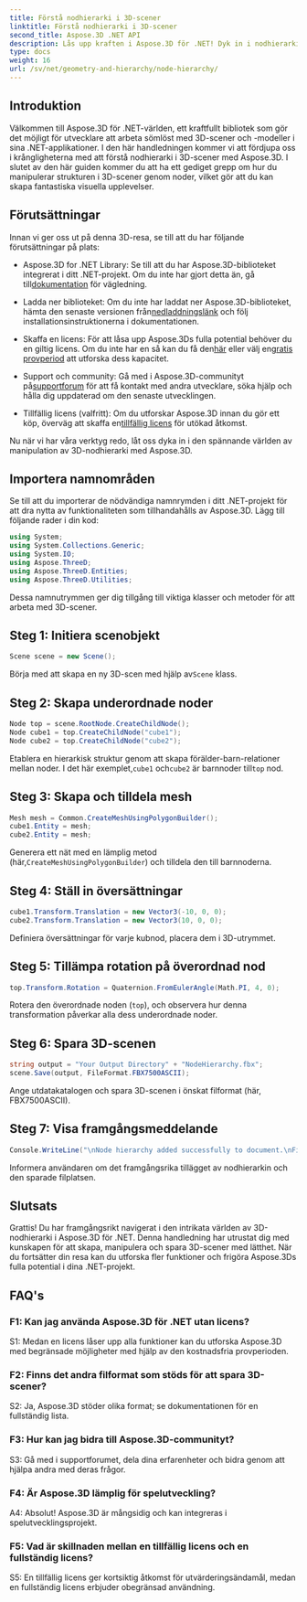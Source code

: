 ```yaml
---
title: Förstå nodhierarki i 3D-scener
linktitle: Förstå nodhierarki i 3D-scener
second_title: Aspose.3D .NET API
description: Lås upp kraften i Aspose.3D för .NET! Dyk in i nodhierarkimanipulation med denna steg-för-steg-guide. Skapa fantastiska 3D-scener utan ansträngning.
type: docs
weight: 16
url: /sv/net/geometry-and-hierarchy/node-hierarchy/
---
```

## Introduktion

Välkommen till Aspose.3D för .NET-världen, ett kraftfullt bibliotek som gör det möjligt för utvecklare att arbeta sömlöst med 3D-scener och -modeller i sina .NET-applikationer. I den här handledningen kommer vi att fördjupa oss i krångligheterna med att förstå nodhierarki i 3D-scener med Aspose.3D. I slutet av den här guiden kommer du att ha ett gediget grepp om hur du manipulerar strukturen i 3D-scener genom noder, vilket gör att du kan skapa fantastiska visuella upplevelser.

## Förutsättningar

Innan vi ger oss ut på denna 3D-resa, se till att du har följande förutsättningar på plats:

-  Aspose.3D for .NET Library: Se till att du har Aspose.3D-biblioteket integrerat i ditt .NET-projekt. Om du inte har gjort detta än, gå till[dokumentation](https://reference.aspose.com/3d/net/) för vägledning.

-  Ladda ner biblioteket: Om du inte har laddat ner Aspose.3D-biblioteket, hämta den senaste versionen från[nedladdningslänk](https://releases.aspose.com/3d/net/) och följ installationsinstruktionerna i dokumentationen.

-  Skaffa en licens: För att låsa upp Aspose.3Ds fulla potential behöver du en giltig licens. Om du inte har en så kan du få den[här](https://purchase.aspose.com/buy) eller välj en[gratis provperiod](https://releases.aspose.com/) att utforska dess kapacitet.

- Support och community: Gå med i Aspose.3D-communityt på[supportforum](https://forum.aspose.com/c/3d/18) för att få kontakt med andra utvecklare, söka hjälp och hålla dig uppdaterad om den senaste utvecklingen.

-  Tillfällig licens (valfritt): Om du utforskar Aspose.3D innan du gör ett köp, överväg att skaffa en[tillfällig licens](https://purchase.aspose.com/temporary-license/) för utökad åtkomst.

Nu när vi har våra verktyg redo, låt oss dyka in i den spännande världen av manipulation av 3D-nodhierarki med Aspose.3D.

## Importera namnområden

Se till att du importerar de nödvändiga namnrymden i ditt .NET-projekt för att dra nytta av funktionaliteten som tillhandahålls av Aspose.3D. Lägg till följande rader i din kod:

```csharp
using System;
using System.Collections.Generic;
using System.IO;
using Aspose.ThreeD;
using Aspose.ThreeD.Entities;
using Aspose.ThreeD.Utilities;
```

Dessa namnutrymmen ger dig tillgång till viktiga klasser och metoder för att arbeta med 3D-scener.

## Steg 1: Initiera scenobjekt

```csharp
Scene scene = new Scene();
```

 Börja med att skapa en ny 3D-scen med hjälp av`Scene` klass.

## Steg 2: Skapa underordnade noder

```csharp
Node top = scene.RootNode.CreateChildNode();
Node cube1 = top.CreateChildNode("cube1");
Node cube2 = top.CreateChildNode("cube2");
```

 Etablera en hierarkisk struktur genom att skapa förälder-barn-relationer mellan noder. I det här exemplet,`cube1` och`cube2` är barnnoder till`top` nod.

## Steg 3: Skapa och tilldela mesh

```csharp
Mesh mesh = Common.CreateMeshUsingPolygonBuilder();
cube1.Entity = mesh;
cube2.Entity = mesh;
```

Generera ett nät med en lämplig metod (här,`CreateMeshUsingPolygonBuilder`) och tilldela den till barnnoderna.

## Steg 4: Ställ in översättningar

```csharp
cube1.Transform.Translation = new Vector3(-10, 0, 0);
cube2.Transform.Translation = new Vector3(10, 0, 0);
```

Definiera översättningar för varje kubnod, placera dem i 3D-utrymmet.

## Steg 5: Tillämpa rotation på överordnad nod

```csharp
top.Transform.Rotation = Quaternion.FromEulerAngle(Math.PI, 4, 0);
```

Rotera den överordnade noden (`top`), och observera hur denna transformation påverkar alla dess underordnade noder.

## Steg 6: Spara 3D-scenen

```csharp
string output = "Your Output Directory" + "NodeHierarchy.fbx";
scene.Save(output, FileFormat.FBX7500ASCII);
```

Ange utdatakatalogen och spara 3D-scenen i önskat filformat (här, FBX7500ASCII).

## Steg 7: Visa framgångsmeddelande

```csharp
Console.WriteLine("\nNode hierarchy added successfully to document.\nFile saved at " + output);
```

Informera användaren om det framgångsrika tillägget av nodhierarkin och den sparade filplatsen.

## Slutsats

Grattis! Du har framgångsrikt navigerat i den intrikata världen av 3D-nodhierarki i Aspose.3D för .NET. Denna handledning har utrustat dig med kunskapen för att skapa, manipulera och spara 3D-scener med lätthet. När du fortsätter din resa kan du utforska fler funktioner och frigöra Aspose.3Ds fulla potential i dina .NET-projekt.

## FAQ's

### F1: Kan jag använda Aspose.3D för .NET utan licens?

S1: Medan en licens låser upp alla funktioner kan du utforska Aspose.3D med begränsade möjligheter med hjälp av den kostnadsfria provperioden.

### F2: Finns det andra filformat som stöds för att spara 3D-scener?

S2: Ja, Aspose.3D stöder olika format; se dokumentationen för en fullständig lista.

### F3: Hur kan jag bidra till Aspose.3D-communityt?

S3: Gå med i supportforumet, dela dina erfarenheter och bidra genom att hjälpa andra med deras frågor.

### F4: Är Aspose.3D lämplig för spelutveckling?

A4: Absolut! Aspose.3D är mångsidig och kan integreras i spelutvecklingsprojekt.

### F5: Vad är skillnaden mellan en tillfällig licens och en fullständig licens?

S5: En tillfällig licens ger kortsiktig åtkomst för utvärderingsändamål, medan en fullständig licens erbjuder obegränsad användning.